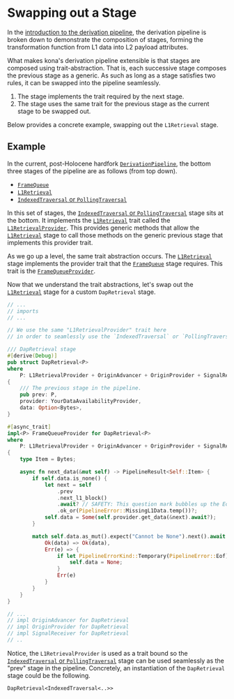 # Swapping out a Stage

In the [introduction to the derivation pipeline][intro], the derivation pipeline
is broken down to demonstrate the composition of stages, forming the transformation
function from L1 data into L2 payload attributes.

What makes kona's derivation pipeline extensible is that stages are composed using
trait-abstraction. That is, each successive stage composes the previous stage as
a generic. As such as long as a stage satisfies two rules, it can be swapped into
the pipeline seamlessly.
1. The stage implements the trait required by the next stage.
2. The stage uses the same trait for the previous stage as the
   current stage to be swapped out.

Below provides a concrete example, swapping out the `L1Retrieval` stage.

## Example

In the current, post-Holocene hardfork [`DerivationPipeline`][dp], the bottom three
stages of the pipeline are as follows (from top down).

- [`FrameQueue`][frame-queue]
- [`L1Retrieval`][retrieval]
- [`IndexedTraversal` or `PollingTraversal`][traversal]

In this set of stages, the [`IndexedTraversal` or `PollingTraversal`][traversal] stage sits at the bottom.
It implements the [`L1Retrieval`][retrieval] trait called the
[`L1RetrievalProvider`][retrieval-provider]. This provides generic methods that
allow the [`L1Retrieval`][retrieval] stage to call those methods on the generic
previous stage that implements this provider trait.

As we go up a level, the same trait abstraction occurs. The [`L1Retrieval`][retrieval]
stage implements the provider trait that the [`FrameQueue`][frame-queue] stage requires.
This trait is the [`FrameQueueProvider`][frame-queue-provider].

Now that we understand the trait abstractions, let's swap out the
[`L1Retrieval`][retrieval] stage for a custom `DapRetrieval` stage.

```rust
// ...
// imports
// ...

// We use the same "L1RetrievalProvider" trait here
// in order to seamlessly use the `IndexedTraversal` or `PollingTraversal`

/// DapRetrieval stage
#[derive(Debug)]
pub struct DapRetrieval<P>
where
    P: L1RetrievalProvider + OriginAdvancer + OriginProvider + SignalReceiver,
{
    /// The previous stage in the pipeline.
    pub prev: P,
    provider: YourDataAvailabilityProvider,
    data: Option<Bytes>,
}

#[async_trait]
impl<P> FrameQueueProvider for DapRetrieval<P>
where
    P: L1RetrievalProvider + OriginAdvancer + OriginProvider + SignalReceiver + Send,
{
    type Item = Bytes;

    async fn next_data(&mut self) -> PipelineResult<Self::Item> {
        if self.data.is_none() {
            let next = self
                .prev
                .next_l1_block()
                .await? // SAFETY: This question mark bubbles up the Eof error.
                .ok_or(PipelineError::MissingL1Data.temp())?;
            self.data = Some(self.provider.get_data(&next).await?);
        }

        match self.data.as_mut().expect("Cannot be None").next().await {
            Ok(data) => Ok(data),
            Err(e) => {
                if let PipelineErrorKind::Temporary(PipelineError::Eof) = e {
                    self.data = None;
                }
                Err(e)
            }
        }
    }
}

// ...
// impl OriginAdvancer for DapRetrieval
// impl OriginProvider for DapRetrieval
// impl SignalReceiver for DapRetrieval
// ..
```

Notice, the `L1RetrievalProvider` is used as a trait bound so the
[`IndexedTraversal` or `PollingTraversal`][traversal] stage can be used seamlessly as the "prev" stage in the pipeline.
Concretely, an instantiation of the `DapRetrieval` stage could be the following.

```
DapRetrieval<IndexedTraversal<..>>
```


<!-- Links -->

[intro]: ./intro.md
[dp]: https://docs.rs/kona-derive/latest/kona_derive/pipeline/struct.DerivationPipeline.html
[retrieval-provider]: https://docs.rs/kona-derive/latest/kona_derive/stages/trait.L1RetrievalProvider.html
[frame-queue-provider]: https://docs.rs/kona-derive/latest/kona_derive/stages/trait.FrameQueueProvider.html

[frame-queue]: https://docs.rs/kona-derive/latest/kona_derive/stages/struct.FrameQueue.html
[retrieval]: https://docs.rs/kona-derive/latest/kona_derive/stages/struct.L1Retrieval.html
[traversal]: https://docs.rs/kona-derive/latest/kona_derive/stages/struct.IndexedTraversal.html
